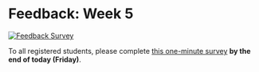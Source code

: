 # Feedback: Week 5

[![Feedback Survey](../../media/feedback/feedback-05.png)](http://ter.ps/389L5)

To all registered students, please complete [this one-minute survey](http://ter.ps/389L5) **by the end of today (Friday)**.
